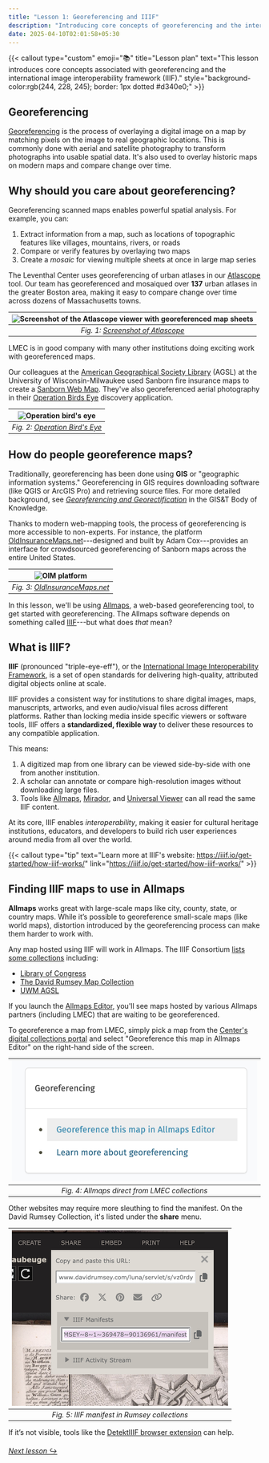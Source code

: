 ```yaml
---
title: "Lesson 1: Georeferencing and IIIF"
description: "Introducing core concepts of georeferencing and the international image interoperability framework (IIIF)"
date: 2025-04-10T02:01:58+05:30
---
```


{{< callout type="custom" emoji="📚" title="Lesson plan" text="This lesson introduces core concepts associated with georeferencing and the international image interoperability framework (IIIF)." style="background-color:rgb(244, 228, 245); border: 1px dotted #d340e0;" >}}

<!-- ## [here.allmaps.org](https://here.allmaps.org)

Go to [here.allmaps.org](https://here.allmaps.org) in your browser and, if prompted, allow the website to access your location.

The maps returned are maps that have been **georeferenced** using the Allmaps platform. They're all maps held in digital collections—for example,
the [AGSL Digital Map Collection](https://uwm.edu/lib-collections/agsl-digital-map-collection/).
In fact, any map in our collection can be used, and so can maps from any collection that uses **IIIF**, the **International Image Interoperability Framework**. -->

## Georeferencing

[Georeferencing](https://en.wikipedia.org/wiki/Georeferencing) is the process of overlaying a digital image on a map by matching pixels on the image to real geographic locations. This is commonly done with aerial and satellite photography to transform photographs into usable spatial data. It's also used to overlay historic maps on modern maps and compare change over time.

## Why should you care about georeferencing?

Georeferencing scanned maps enables powerful spatial analysis. For example, you can:

1. Extract information from a map, such as locations of topographic features like villages, mountains, rivers, or roads
2. Compare or verify features by overlaying two maps
3. Create a *mosaic* for viewing multiple sheets at once in large map series

The Leventhal Center uses georeferencing of urban atlases in our [Atlascope](https://atlascope.org) tool. Our team has georeferenced and mosaiqued over **137** urban atlases in the greater Boston area, making it easy to compare change over time across dozens of Massachusetts towns.

| ![Screenshot of the Atlascope viewer with georeferenced map sheets](../../images/Atlascope.png) |
|:-:|
| *Fig. 1: [Screenshot of Atlascope](https://atlascope.org)* |

LMEC is in good company with many other institutions doing exciting work with georeferenced maps.

Our colleagues at the [American Geographical Society Library](https://uwm.edu/libraries/agsl/) (AGSL) at the University of Wisconsin-Milwaukee used Sanborn fire insurance maps to create a [Sanborn Web Map](https://webgis.uwm.edu/agsl/sanborn/). They've also georeferenced aerial photography in their [Operation Birds Eye](https://uwm.maps.arcgis.com/apps/webappviewer/index.html?id=4e066bb8e5664d189ac3e77c26d21712) discovery application.

| ![Operation bird's eye](../../images/birdseye.png) |
|:-:|
| *Fig. 2: [Operation Bird's Eye](https://uwm.maps.arcgis.com/apps/webappviewer/index.html?id=4e066bb8e5664d189ac3e77c26d21712)* |

## How do people georeference maps?

Traditionally, georeferencing has been done using **GIS** or "geographic information systems." Georeferencing in GIS requires downloading software (like QGIS or ArcGIS Pro) and retrieving source files. For more detailed background, see [*Georeferencing and Georectification*](https://gistbok-topics.ucgis.org/DC-01-030) in the GIS&T Body of Knowledge.

Thanks to modern web-mapping tools, the process of georeferencing is more accessible to non-experts. For instance, the platform [OldInsuranceMaps.net](https://oldinsurancemaps.net/)---designed and built by Adam Cox---provides an interface for crowdsourced georeferencing of Sanborn maps across the entire United States.

| ![OIM platform](https://about.oldinsurancemaps.net/_assets/images/vsummary-031922.jpg) |
|:-:|
| *Fig. 3: [OldInsuranceMaps.net](https://uwm.maps.arcgis.com/apps/webappviewer/index.html?id=4e066bb8e5664d189ac3e77c26d21712)* |

In this lesson, we'll be using [Allmaps](https://allmaps.org), a web-based georeferencing tool, to get started with georeferencing. The Allmaps software depends on something called [IIIF](https://iiif.io)---but what does *that* mean?

## What is IIIF?

**IIIF** (pronounced "triple-eye-eff"), or the [International Image Interoperability Framework](https://iiif.io/),
is a set of open standards for delivering high-quality, attributed digital objects online at scale.

IIIF provides a consistent way for institutions to share digital images, maps, manuscripts, artworks, and even audio/visual files across different platforms.
Rather than locking media inside specific viewers or software tools, IIIF offers a **standardized, flexible way** to deliver these resources to any compatible application.

This means:

1. A digitized map from one library can be viewed side-by-side with one from another institution.
2. A scholar can annotate or compare high-resolution images without downloading large files.
3. Tools like [Allmaps](https://allmaps.org/), [Mirador](https://projectmirador.org/), and [Universal Viewer](https://universalviewer.io/) can all read the same IIIF content.

At its core, IIIF enables *interoperability*, making it easier for cultural heritage institutions, educators, and developers to build rich user experiences around media from all over the world.

{{< callout type="tip" text="Learn more at IIIF's website: https://iiif.io/get-started/how-iiif-works/" link="https://iiif.io/get-started/how-iiif-works/" >}}

## Finding IIIF maps to use in Allmaps

**Allmaps** works great with large-scale maps like city, county, state, or country maps.
While it’s possible to georeference small-scale maps (like world maps), distortion introduced by the georeferencing process can make them harder to work with.

Any map hosted using IIIF will work in Allmaps.
The IIIF Consortium [lists some collections](https://iiif.io/guides/finding_resources/) including:
- [Library of Congress](https://www.loc.gov/maps)
- [The David Rumsey Map Collection](https://www.davidrumsey.com/luna/servlet/view/all)
- [UWM AGSL](https://uwm.edu/lib-collections/agsl-digital-map-collection/)

If you launch the [Allmaps Editor](https://editor.allmaps.org), you'll see maps hosted by various Allmaps partners (including LMEC) that are waiting to be georeferenced.

To georeference a map from LMEC, simply pick a map from the [Center's digital collections portal](https://collections.leventhalmap.org/) and select "Georeference this map in Allmaps Editor" on the right-hand side of the screen.

| ![Screenshot showing the Allmaps georeferencing button in LMEC digital collection](../../images/lmec-sidebar.png) |
|:-:|
| *Fig. 4: Allmaps direct from LMEC collections* |

Other websites may require more sleuthing to find the manifest. On the David Rumsey Collection, it's listed under the **share** menu.

| ![Screenshot of the menu option to find IIIF manifests in the David Rumsey Map Collection](../../images/rumsey.png) |
|:-:|
| *Fig. 5: IIIF manifest in Rumsey collections* |

If it’s not visible, tools like the [DetektIIIF browser extension](https://seige.digital/en/detektiiif/) can help.

###### [Next lesson ↪](../lesson-2)